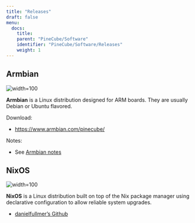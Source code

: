 ```yaml
---
title: "Releases"
draft: false
menu:
  docs:
    title:
    parent: "PineCube/Software"
    identifier: "PineCube/Software/Releases"
    weight: 1
---
```


## Armbian

![width=100](/documentation/images/armbian.png)

**Armbian** is a Linux distribution designed for ARM boards. They are usually Debian or Ubuntu flavored.

Download:

* https://www.armbian.com/pinecube/

Notes:

* See [Armbian notes](/documentation/PineCube/Software/Armbian_notes)

## NixOS

![width=100](/documentation/images/NixOS.webp)

**NixOS** is a Linux distribution built on top of the Nix package manager using declarative configuration to allow reliable system upgrades.

* [danielfullmer’s Github](https://github.com/danielfullmer/pinecube-nixos)
